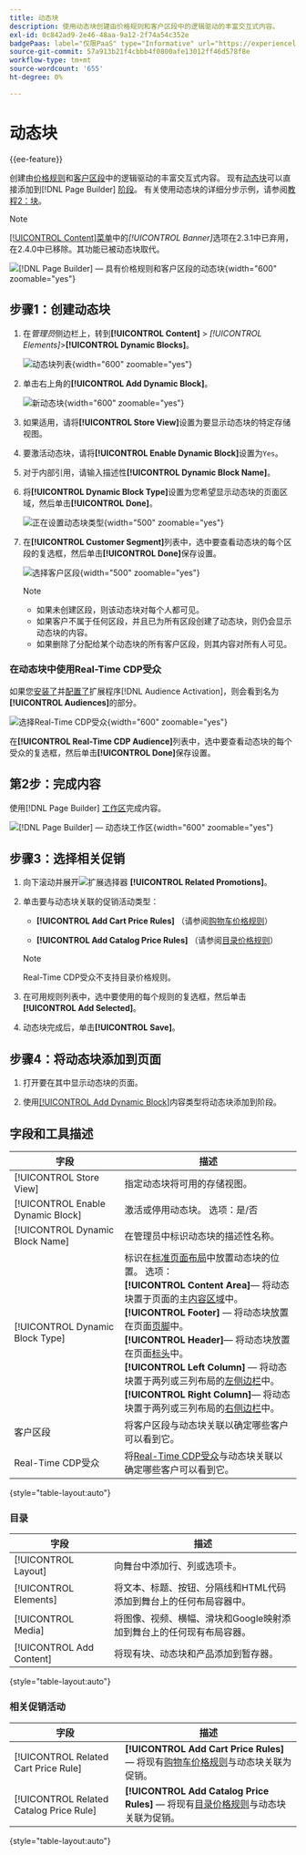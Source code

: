 ```yaml
---
title: 动态块
description: 使用动态块创建由价格规则和客户区段中的逻辑驱动的丰富交互式内容。
exl-id: 0c842ad9-2e46-48aa-9a12-2f74a54c352e
badgePaas: label="仅限PaaS" type="Informative" url="https://experienceleague.adobe.com/en/docs/commerce/user-guides/product-solutions" tooltip="仅适用于云项目(Adobe管理的PaaS基础架构)和内部部署项目上的Adobe Commerce 。"
source-git-commit: 57a913b21f4cbbb4f0800afe13012ff46d578f8e
workflow-type: tm+mt
source-wordcount: '655'
ht-degree: 0%

---
```


# 动态块

{{ee-feature}}

创建由[价格规则](../merchandising-promotions/introduction.md#price-rules)和[客户区段](../customers/customer-segments.md)中的逻辑驱动的丰富交互式内容。 现有[动态块](../page-builder/dynamic-block.md)可以直接添加到[!DNL Page Builder] [阶段](../page-builder/workspace.md)。 有关使用动态块的详细分步示例，请参阅[教程2：块](../page-builder/2-blocks.md)。

>[!NOTE]
>
>[[!UICONTROL Content]菜单](content-menu.md)中的&#x200B;_[!UICONTROL Banner]_&#x200B;选项在2.3.1中已弃用，在2.4.0中已移除。其功能已被动态块取代。

![[!DNL Page Builder] — 具有价格规则和客户区段的动态块](../page-builder/assets/pb-tutorial2-dynamic-block-storefront.png){width="600" zoomable="yes"}

## 步骤1：创建动态块

1. 在&#x200B;_管理员_&#x200B;侧边栏上，转到&#x200B;**[!UICONTROL Content]** > _[!UICONTROL Elements]_>**[!UICONTROL Dynamic Blocks]**。

   ![动态块列表](../page-builder/assets/pb-tutorial2-block-dynamic-add.png){width="600" zoomable="yes"}

1. 单击右上角的&#x200B;**[!UICONTROL Add Dynamic Block]**。

   ![新动态块](../page-builder/assets/pb-tutorial2-block-dynamic-new.png){width="600" zoomable="yes"}

1. 如果适用，请将&#x200B;**[!UICONTROL Store View]**&#x200B;设置为要显示动态块的特定存储视图。

1. 要激活动态块，请将&#x200B;**[!UICONTROL Enable Dynamic Block]**&#x200B;设置为`Yes`。

1. 对于内部引用，请输入描述性&#x200B;**[!UICONTROL Dynamic Block Name]**。

1. 将&#x200B;**[!UICONTROL Dynamic Block Type]**&#x200B;设置为您希望显示动态块的页面区域，然后单击&#x200B;**[!UICONTROL Done]**。

   ![正在设置动态块类型](../page-builder/assets/pb-dynamic-block-type.png){width="500" zoomable="yes"}

1. 在&#x200B;**[!UICONTROL Customer Segment]**&#x200B;列表中，选中要查看动态块的每个区段的复选框，然后单击&#x200B;**[!UICONTROL Done]**&#x200B;保存设置。

   ![选择客户区段](../page-builder/assets/pb-dynamic-block-customer-segment.png){width="500" zoomable="yes"}

   >[!NOTE]
   >
   >- 如果未创建区段，则该动态块对每个人都可见。
   >- 如果客户不属于任何区段，并且已为所有区段创建了动态块，则仍会显示动态块的内容。
   >- 如果删除了分配给某个动态块的所有客户区段，则其内容对所有人可见。

### 在动态块中使用Real-Time CDP受众

如果您[安装了](../customers/audience-activation.md#install-the-extension)并[配置了](../customers/audience-activation.md#configure-the-extension)扩展程序[!DNL Audience Activation]，则会看到名为&#x200B;**[!UICONTROL Audiences]**&#x200B;的部分。

![选择Real-Time CDP受众](./assets/dynamic-block-rtcdp.png){width="600" zoomable="yes"}

在&#x200B;**[!UICONTROL Real-Time CDP Audience]**&#x200B;列表中，选中要查看动态块的每个受众的复选框，然后单击&#x200B;**[!UICONTROL Done]**&#x200B;保存设置。

## 第2步：完成内容

使用[!DNL Page Builder] [工作区](../page-builder/workspace.md)完成内容。

![[!DNL Page Builder] — 动态块工作区](../page-builder/assets/pb-dynamic-block-workspace.png){width="600" zoomable="yes"}

## 步骤3：选择相关促销

1. 向下滚动并展开![扩展选择器](../assets/icon-display-expand.png) **[!UICONTROL Related Promotions]**。

1. 单击要与动态块关联的促销活动类型：

   - **[!UICONTROL Add Cart Price Rules]** （请参阅[购物车价格规则](../merchandising-promotions/price-rules-cart.md)）

   - **[!UICONTROL Add Catalog Price Rules]** （请参阅[目录价格规则](../merchandising-promotions/price-rules-catalog.md)）

   >[!NOTE]
   >
   >Real-Time CDP受众不支持目录价格规则。

1. 在可用规则列表中，选中要使用的每个规则的复选框，然后单击&#x200B;**[!UICONTROL Add Selected]**。

1. 动态块完成后，单击&#x200B;**[!UICONTROL Save]**。

## 步骤4：将动态块添加到页面

1. 打开要在其中显示动态块的页面。

1. 使用[[!UICONTROL Add Dynamic Block]](../page-builder/dynamic-block.md)内容类型将动态块添加到阶段。

## 字段和工具描述

| 字段 | 描述 |
|--- |--- |
| [!UICONTROL Store View] | 指定动态块将可用的存储视图。 |
| [!UICONTROL Enable Dynamic Block] | 激活或停用动态块。 选项：是/否 |
| [!UICONTROL Dynamic Block Name] | 在管理员中标识动态块的描述性名称。 |
| [!UICONTROL Dynamic Block Type] | 标识在[标准页面布局](layout-updates.md)中放置动态块的位置。 选项： <br/>**[!UICONTROL Content Area]**— 将动态块置于页面的主[内容区域](layout-updates.md)中。<br/>**[!UICONTROL Footer]** — 将动态块放置在页面[页脚](page-setup.md#footer)中。 <br/>**[!UICONTROL Header]**— 将动态块放置在页面[标头](page-setup.md#header)中。<br/>**[!UICONTROL Left Column]** — 将动态块置于两列或三列布局的[左侧边栏](page-layout.md#standard-page-layouts)中。 <br/>**[!UICONTROL Right Column]**— 将动态块置于两列或三列布局的[右侧边栏](page-layout.md#standard-page-layouts)中。 |
| 客户区段 | 将客户区段与动态块关联以确定哪些客户可以看到它。 |
| Real-Time CDP受众 | 将[Real-Time CDP受众](../customers/audience-activation.md)与动态块关联以确定哪些客户可以看到它。 |

{style="table-layout:auto"}

### 目录

| 字段 | 描述 |
|--- |--- |
| [!UICONTROL Layout] | 向舞台中添加行、列或选项卡。 |
| [!UICONTROL Elements] | 将文本、标题、按钮、分隔线和HTML代码添加到舞台上的任何布局容器中。 |
| [!UICONTROL Media] | 将图像、视频、横幅、滑块和Google映射添加到舞台上的任何现有布局容器。 |
| [!UICONTROL Add Content] | 将现有块、动态块和产品添加到暂存器。 |

{style="table-layout:auto"}

### 相关促销活动

| 字段 | 描述 |
|--- |--- |
| [!UICONTROL Related Cart Price Rule] | **[!UICONTROL Add Cart Price Rules]** — 将现有[购物车价格规则](../merchandising-promotions/price-rules-cart.md)与动态块关联为促销。 |
| [!UICONTROL Related Catalog Price Rule] | **[!UICONTROL Add Catalog Price Rules]** — 将现有[目录价格规则](../merchandising-promotions/price-rules-catalog.md)与动态块关联为促销。 |

{style="table-layout:auto"}
